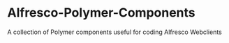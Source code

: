 # Alfresco-Polymer-Components
A collection of Polymer components useful for coding Alfresco Webclients
